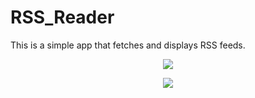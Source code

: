 # RSS_Reader

This is a simple app that fetches and displays RSS feeds.

<p align="center">
  <img src="https://user-images.githubusercontent.com/10959574/33162483-434e9ab8-d05c-11e7-81c4-bcfd1bbdb1aa.png">
</p>
<p align="center">
  <img src="https://user-images.githubusercontent.com/10959574/33162496-560a6a88-d05c-11e7-864d-e3cbd3c8d554.png">
</p>
